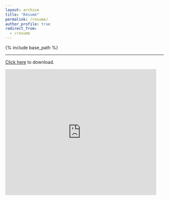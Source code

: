 ```yaml
---
layout: archive
title: "Résumé"
permalink: /resume/
author_profile: true
redirect_from:
  - /resume
---
```


{% include base_path %}

<hr class="light-grey-line">

<!-- Download link for the PDF -->
<a href="https://blakelaw.dev/files/BlakeLawResume.pdf" download="Blake_Law_Resume.pdf">Click here</a> to download.

<!-- Embedded PDF -->
<embed src="https://blakelaw.dev/files/BlakeLawResume.pdf" type="application/pdf" width="480px" height="400px" />
